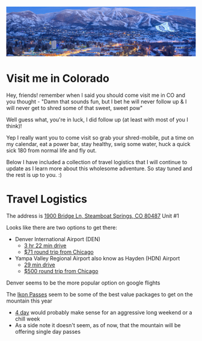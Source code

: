 ![mountain vista](./.rsrc/steamboat_mountain_village.png)

# Visit me in Colorado

Hey, friends! remember when I said you should come visit me in CO and you thought - "Damn that sounds fun, but I bet he will never follow up & I will never get to shred some of that sweet, sweet pow"

Well guess what, you're in luck, I did follow up (at least with most of you I think)!

Yep I really want you to come visit so grab your shred-mobile, put a time on my calendar, eat a power bar, stay healthy, swig some water, huck a quick sick 180 from normal life and fly out.

Below I have included a collection of travel logistics that I will continue to update as I learn more about this wholesome adventure. So stay tuned and the rest is up to you. :)

# Travel Logistics

The address is [1900 Bridge Ln, Steamboat Springs, CO 80487](https://www.google.com/maps/search/1900+Bridge+Ln,+Steamboat+Springs,+CO+80487/@40.494811,-106.9104126,12z) Unit \#1

Looks like there are two options to get there:
  - Denver International Airport (DEN)
    - [3 hr 22 min drive](https://www.google.com/maps/dir/Denver+International+Airport,+Denver,+CO/Grand+Lake+Plumbing+Co,+1900+Bridge+Ln,+Steamboat+Springs,+CO+80487/@40.0611699,-106.8861266,8z/data=!3m1!4b1!4m14!4m13!1m5!1m1!1s0x876c67ef9bb9d89f:0x400fd836808e49bc!2m2!1d-104.6728573!2d39.8487935!1m5!1m1!1s0x8742688eb79fea43:0xe634543384fa9a79!2m2!1d-106.8566089!2d40.496138!3e0)
    - [$71 round trip from Chicago](https://www.google.com/flights?hl=en#flt=/m/01_d4.DEN.2021-01-14*DEN./m/01_d4.2021-01-18;c:USD;e:1;sd:1;t:f)
  - Yampa Valley Regional Airport also know as Hayden (HDN) Airport
    - [29 min drive](https://www.google.com/maps/dir/Yampa+Valley+Regional+Airport,+County+Road+51A,+Hayden,+CO/Grand+Lake+Plumbing+Co,+1900+Bridge+Ln,+Steamboat+Springs,+CO+80487/@40.492097,-107.3183463,10z/data=!3m1!4b1!4m14!4m13!1m5!1m1!1s0x8742523fa068453b:0x75f9448fbf1e0344!2m2!1d-107.2197265!2d40.4847488!1m5!1m1!1s0x8742688eb79fea43:0xe634543384fa9a79!2m2!1d-106.8566089!2d40.496138!3e0)
    - [$500 round trip from Chicago](https://www.google.com/flights?hl=en#flt=/m/01_d4.HDN.2021-01-14*HDN./m/01_d4.2021-01-18;c:USD;e:1;sd:1;t:f)

Denver seems to be the more popular option on google flights

The [Ikon Passes](https://www.ikonpass.com/en/shop-passes) seem to be some of the best value packages to get on the mountain this year
  - [4 day](https://www.ikonpass.com/en/shop-passes/ikon-session-pass-4-day-2020-2021) would probably make sense for an aggressive long weekend or a chill week
  - As a side note it doesn't seem, as of now, that the mountain will be offering single day passes
